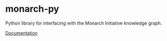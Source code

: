 # monarch-py

Python library for interfacing with the Monarch Initiative knowledge graph. 

[Documentation](https://monarch-initiative.github.io/monarch-py/)

